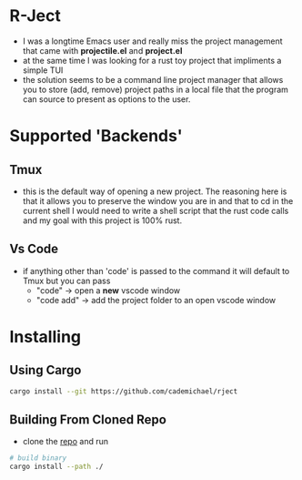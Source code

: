 # R-Ject

- I was a longtime Emacs user and really miss the project management that came with **projectile.el** and **project.el**
- at the same time I was looking for a rust toy project that impliments a simple TUI
- the solution seems to be a command line project manager that allows you to store (add, remove) project paths in a local file that the program can source to present as options to the user. 

# Supported 'Backends'

## Tmux
- this is the default way of opening a new project. The reasoning here is that it allows you to preserve the window you are in and that to cd in the current shell I would need to write a shell script that the rust code calls and my goal with this project is 100% rust. 

## Vs Code
- if anything other than 'code' is passed to the command it will default to Tmux but you can pass 
    - "code" -> open a **new** vscode window
    - "code add" -> add the project folder to an open vscode window

# Installing

## Using Cargo 

```sh
cargo install --git https://github.com/cademichael/rject
```

## Building From Cloned Repo

- clone the [repo](github.com/cademichael/rject/) and run

```sh
# build binary
cargo install --path ./
```
